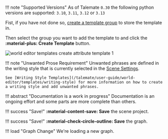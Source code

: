 <!--- --8<-- [start:python-versions] -->
!!! note "Supported Versions"
    As of Talemate `0.30` the following python versions are supported: `3.10`, `3.11`, `3.12` or `3.13`
<!--- --8<-- [end:python-versions] -->

<!--- --8<-- [start:world-editor-create-group] -->
Fist, if you have not done so, [create a template group](/talemate/user-guide/world-editor/templates/groups) to store the template in.

Then select the group you want to add the template to and click the **:material-plus: Create Template** button.

![world editor templates create attribute template 1](/talemate/img/0.26.0/world-editor-templates-create-attribute-template-1.png)
<!--- --8<-- [end:world-editor-create-group] -->

<!--- --8<-- [start:editor-revision-unwanted-propse-requirement] -->
!!! note "Unwanted Prose Requirement"
    Unwanted phrases are defined in the writing style that is currently selected in the [Scene Settings](/talemate/user-guide/world-editor/scene/settings).

    See [Writing Style Templates](/talemate/user-guide/world-editor/templates/writing-style) for more information on how to create a writing style and add unwanted phrases.
<!--- --8<-- [end:editor-revision-unwanted-propse-requirement] -->

<!--- --8<-- [start:documentation-is-a-work-in-progress] -->
!!! abstract "Documentation is a work in progress"
    Documentation is an ongoing effort and some parts are more complete than others.
<!--- --8<-- [end:documentation-is-a-work-in-progress] -->

<!--- --8<-- [start:save-scene-project] -->
!!! success "Save!"
    **:material-content-save: Save** the scene project.
<!--- --8<-- [end:save-scene-project] -->

<!--- --8<-- [start:save-graph] -->
!!! success "Save!"
    **:material-check-circle-outline: Save** the graph. 
<!--- --8<-- [end:save-graph] -->

<!--- --8<-- [start:alert-graph-changed] -->
!!! load "Graph Change"
    We're loading a new graph.
<!--- --8<-- [end:alert-graph-changed] -->